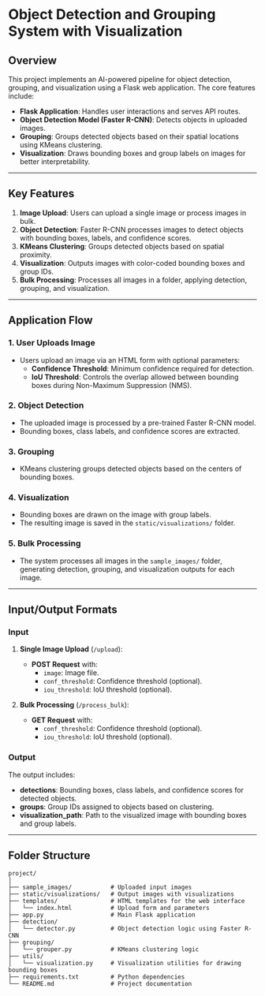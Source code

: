 # Object Detection and Grouping System with Visualization  

## Overview  
This project implements an AI-powered pipeline for object detection, grouping, and visualization using a Flask web application. The core features include:  

- **Flask Application**: Handles user interactions and serves API routes.  
- **Object Detection Model (Faster R-CNN)**: Detects objects in uploaded images.  
- **Grouping**: Groups detected objects based on their spatial locations using KMeans clustering.  
- **Visualization**: Draws bounding boxes and group labels on images for better interpretability.  

---

## Key Features  
1. **Image Upload**: Users can upload a single image or process images in bulk.  
2. **Object Detection**: Faster R-CNN processes images to detect objects with bounding boxes, labels, and confidence scores.  
3. **KMeans Clustering**: Groups detected objects based on spatial proximity.  
4. **Visualization**: Outputs images with color-coded bounding boxes and group IDs.  
5. **Bulk Processing**: Processes all images in a folder, applying detection, grouping, and visualization.  

---

## Application Flow  

### 1. User Uploads Image  
- Users upload an image via an HTML form with optional parameters:  
  - **Confidence Threshold**: Minimum confidence required for detection.  
  - **IoU Threshold**: Controls the overlap allowed between bounding boxes during Non-Maximum Suppression (NMS).  

### 2. Object Detection  
- The uploaded image is processed by a pre-trained Faster R-CNN model.  
- Bounding boxes, class labels, and confidence scores are extracted.  

### 3. Grouping  
- KMeans clustering groups detected objects based on the centers of bounding boxes.  

### 4. Visualization  
- Bounding boxes are drawn on the image with group labels.  
- The resulting image is saved in the `static/visualizations/` folder.  

### 5. Bulk Processing  
- The system processes all images in the `sample_images/` folder, generating detection, grouping, and visualization outputs for each image.  

---

## Input/Output Formats  

### **Input**  

1. **Single Image Upload** (`/upload`):  
   - **POST Request** with:  
     - `image`: Image file.  
     - `conf_threshold`: Confidence threshold (optional).  
     - `iou_threshold`: IoU threshold (optional).  

2. **Bulk Processing** (`/process_bulk`):  
   - **GET Request** with:  
     - `conf_threshold`: Confidence threshold (optional).  
     - `iou_threshold`: IoU threshold (optional).  

### **Output**  
The output includes:  
- **detections**: Bounding boxes, class labels, and confidence scores for detected objects.  
- **groups**: Group IDs assigned to objects based on clustering.  
- **visualization_path**: Path to the visualized image with bounding boxes and group labels.  

---

## Folder Structure  

```plaintext
project/
│
├── sample_images/           # Uploaded input images  
├── static/visualizations/   # Output images with visualizations  
├── templates/               # HTML templates for the web interface  
│   └── index.html           # Upload form and parameters  
├── app.py                   # Main Flask application  
├── detection/  
│   └── detector.py          # Object detection logic using Faster R-CNN  
├── grouping/  
│   └── grouper.py           # KMeans clustering logic  
├── utils/  
│   └── visualization.py     # Visualization utilities for drawing bounding boxes  
├── requirements.txt         # Python dependencies  
└── README.md                # Project documentation  
